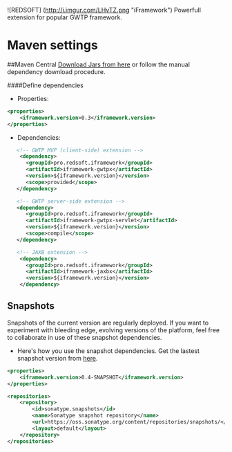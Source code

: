 ![REDSOFT] (http://i.imgur.com/LHvTZ.png "iFramework") Powerfull extension for popular GWTP framework.

# Maven settings

##Maven Central 
[Download Jars from here](http://search.maven.org/#search%7Cga%7C1%7Cg%3A%22pro.redsoft.iframework%22) or follow the manual dependency download procedure.

####Define dependencies

* Properties:
```xml
<properties>
    <iframework.version>0.3</iframework.version>
</properties>
```

* Dependencies:
```xml
   <!-- GWTP MVP (client-side) extension -->
    <dependency>
      <groupId>pro.redsoft.iframework</groupId>
      <artifactId>iframework-gwtpx</artifactId>
      <version>${iframework.version}</version>
      <scope>provided</scope>
   </dependency>

   <!-- GWTP server-side extension -->
   <dependency>
      <groupId>pro.redsoft.iframework</groupId>
      <artifactId>iframework-gwtpx-servlet</artifactId>
      <version>${iframework.version}</version>
      <scope>compile</scope>
   </dependency>

   <!-- JAXB extension -->
    <dependency>
      <groupId>pro.redsoft.iframework</groupId>
      <artifactId>iframework-jaxbx</artifactId>
      <version>${iframework.version}</version>
    </dependency>
```

## Snapshots
Snapshots of the current version are regularly deployed. If you want to experiment with bleeding edge, evolving versions of the platform, feel free to collaborate in use of these snapshot dependencies. 

* Here's how you use the snapshot dependencies. Get the lastest snapshot version from [here](https://github.com/AlexOreshkevich/iFramework).
```xml
<properties>
    <iframework.version>0.4-SNAPSHOT</iframework.version>
</properties>

<repositories>
    <repository>
        <id>sonatype.snapshots</id>
        <name>Sonatype snapshot repository</name>
        <url>https://oss.sonatype.org/content/repositories/snapshots/</url>
        <layout>default</layout>
    </repository>
</repositories>
```
